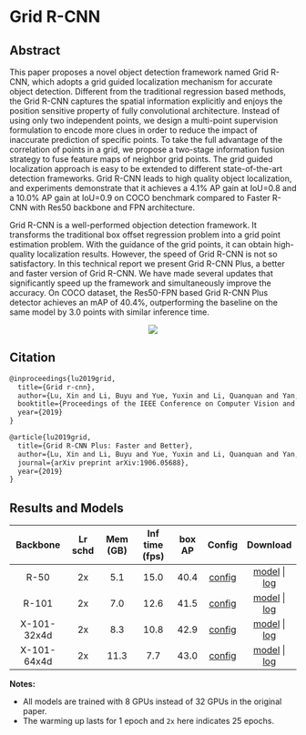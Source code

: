 # Grid R-CNN

## Abstract

<!-- [ABSTRACT] -->

This paper proposes a novel object detection framework named Grid R-CNN, which adopts a grid guided localization mechanism for accurate object detection. Different from the traditional regression based methods, the Grid R-CNN captures the spatial information explicitly and enjoys the position sensitive property of fully convolutional architecture. Instead of using only two independent points, we design a multi-point supervision formulation to encode more clues in order to reduce the impact of inaccurate prediction of specific points. To take the full advantage of the correlation of points in a grid, we propose a two-stage information fusion strategy to fuse feature maps of neighbor grid points. The grid guided localization approach is easy to be extended to different state-of-the-art detection frameworks. Grid R-CNN leads to high quality object localization, and experiments demonstrate that it achieves a 4.1% AP gain at IoU=0.8 and a 10.0% AP gain at IoU=0.9 on COCO benchmark compared to Faster R-CNN with Res50 backbone and FPN architecture.

Grid R-CNN is a well-performed objection detection framework. It transforms the traditional box offset regression problem into a grid point estimation problem. With the guidance of the grid points, it can obtain high-quality localization results. However, the speed of Grid R-CNN is not so satisfactory. In this technical report we present Grid R-CNN Plus, a better and faster version of Grid R-CNN. We have made several updates that significantly speed up the framework and simultaneously improve the accuracy. On COCO dataset, the Res50-FPN based Grid R-CNN Plus detector achieves an mAP of 40.4%, outperforming the baseline on the same model by 3.0 points with similar inference time.

<!-- [IMAGE] -->
<div align=center>
<img src="https://user-images.githubusercontent.com/40661020/143890379-5d9e6233-0533-48b4-88b9-bc33abbd9f82.png"/>
</div>

<!-- [PAPER_TITLE: Grid r-cnn] -->
<!-- [PAPER_URL: https://arxiv.org/abs/1811.12030] -->

## Citation

<!-- [ALGORITHM] -->

```latex
@inproceedings{lu2019grid,
  title={Grid r-cnn},
  author={Lu, Xin and Li, Buyu and Yue, Yuxin and Li, Quanquan and Yan, Junjie},
  booktitle={Proceedings of the IEEE Conference on Computer Vision and Pattern Recognition},
  year={2019}
}

@article{lu2019grid,
  title={Grid R-CNN Plus: Faster and Better},
  author={Lu, Xin and Li, Buyu and Yue, Yuxin and Li, Quanquan and Yan, Junjie},
  journal={arXiv preprint arXiv:1906.05688},
  year={2019}
}
```

## Results and Models

| Backbone    | Lr schd | Mem (GB) | Inf time (fps) | box AP | Config | Download |
|:-----------:|:-------:|:--------:|:--------------:|:------:|:------:|:--------:|
| R-50        | 2x      | 5.1      | 15.0           | 40.4   | [config](https://github.com/open-mmlab/mmdetection/tree/master/configs/grid_rcnn/grid_rcnn_r50_fpn_gn-head_2x_coco.py) | [model](https://download.openmmlab.com/mmdetection/v2.0/grid_rcnn/grid_rcnn_r50_fpn_gn-head_2x_coco/grid_rcnn_r50_fpn_gn-head_2x_coco_20200130-6cca8223.pth) &#124; [log](https://download.openmmlab.com/mmdetection/v2.0/grid_rcnn/grid_rcnn_r50_fpn_gn-head_2x_coco/grid_rcnn_r50_fpn_gn-head_2x_coco_20200130_221140.log.json) |
| R-101       | 2x      | 7.0      | 12.6           | 41.5   | [config](https://github.com/open-mmlab/mmdetection/tree/master/configs/grid_rcnn/grid_rcnn_r101_fpn_gn-head_2x_coco.py) | [model](https://download.openmmlab.com/mmdetection/v2.0/grid_rcnn/grid_rcnn_r101_fpn_gn-head_2x_coco/grid_rcnn_r101_fpn_gn-head_2x_coco_20200309-d6eca030.pth) &#124; [log](https://download.openmmlab.com/mmdetection/v2.0/grid_rcnn/grid_rcnn_r101_fpn_gn-head_2x_coco/grid_rcnn_r101_fpn_gn-head_2x_coco_20200309_164224.log.json) |
| X-101-32x4d | 2x      | 8.3      | 10.8           | 42.9   | [config](https://github.com/open-mmlab/mmdetection/tree/master/configs/grid_rcnn/grid_rcnn_x101_32x4d_fpn_gn-head_2x_coco.py) | [model](https://download.openmmlab.com/mmdetection/v2.0/grid_rcnn/grid_rcnn_x101_32x4d_fpn_gn-head_2x_coco/grid_rcnn_x101_32x4d_fpn_gn-head_2x_coco_20200130-d8f0e3ff.pth) &#124; [log](https://download.openmmlab.com/mmdetection/v2.0/grid_rcnn/grid_rcnn_x101_32x4d_fpn_gn-head_2x_coco/grid_rcnn_x101_32x4d_fpn_gn-head_2x_coco_20200130_215413.log.json) |
| X-101-64x4d | 2x      | 11.3     | 7.7            | 43.0   | [config](https://github.com/open-mmlab/mmdetection/tree/master/configs/grid_rcnn/grid_rcnn_x101_64x4d_fpn_gn-head_2x_coco.py) | [model](https://download.openmmlab.com/mmdetection/v2.0/grid_rcnn/grid_rcnn_x101_64x4d_fpn_gn-head_2x_coco/grid_rcnn_x101_64x4d_fpn_gn-head_2x_coco_20200204-ec76a754.pth) &#124; [log](https://download.openmmlab.com/mmdetection/v2.0/grid_rcnn/grid_rcnn_x101_64x4d_fpn_gn-head_2x_coco/grid_rcnn_x101_64x4d_fpn_gn-head_2x_coco_20200204_080641.log.json) |

**Notes:**

- All models are trained with 8 GPUs instead of 32 GPUs in the original paper.
- The warming up lasts for 1 epoch and `2x` here indicates 25 epochs.
